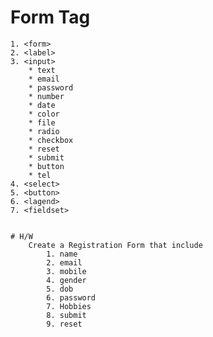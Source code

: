 # Form Tag

    1. <form>
    2. <label>
    3. <input>
        * text
        * email
        * password
        * number
        * date
        * color 
        * file
        * radio
        * checkbox
        * reset
        * submit
        * button
        * tel
    4. <select>
    5. <button>
    6. <lagend>
    7. <fieldset>


    # H/W
        Create a Registration Form that include
            1. name
            2. email
            3. mobile
            4. gender
            5. dob
            6. password
            7. Hobbies
            8. submit
            9. reset